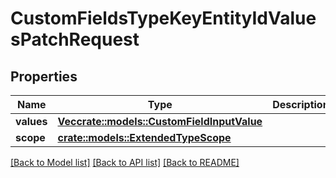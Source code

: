 # CustomFieldsTypeKeyEntityIdValuesPatchRequest

## Properties

Name | Type | Description | Notes
------------ | ------------- | ------------- | -------------
**values** | [**Vec<crate::models::CustomFieldInputValue>**](CustomFieldInputValue.md) |  | 
**scope** | [**crate::models::ExtendedTypeScope**](ExtendedTypeScope.md) |  | 

[[Back to Model list]](../README.md#documentation-for-models) [[Back to API list]](../README.md#documentation-for-api-endpoints) [[Back to README]](../README.md)


